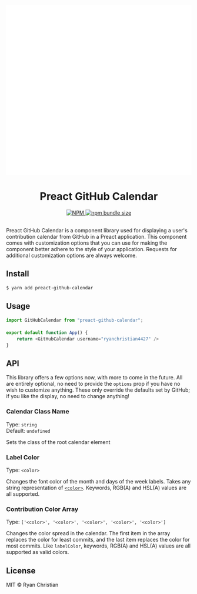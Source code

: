 <div align="center">
  <img src="https://github.com/ryanchristian4427/preact-github-calendar/blob/master/media/carbon.svg?raw=true" alt="Preact GitHub Calendar" width="600" />
</div>

<h1 align="center">Preact GitHub Calendar</h1>

<div align="center">
    <a href="https://bundlephobia.com/result?p=preact-github-calendar">
        <img alt="NPM" src="https://img.shields.io/npm/l/preact-github-calendar?color=brightgreen">
    </a>
    <a href="https://bundlephobia.com/result?p=preact-github-calendar">
        <img alt="npm bundle size" src="https://img.shields.io/bundlephobia/minzip/preact-github-calendar">
    </a>
</div>

<br />

Preact GitHub Calendar is a component library used for displaying a user's contribution calendar from GitHub in a Preact application. This component comes with customization options that you can use for making the component better adhere to the style of your application. Requests for additional customization options are always welcome. 

## Install

```
$ yarn add preact-github-calendar
```

## Usage

```js
import GitHubCalendar from "preact-github-calendar";

export default function App() {
    return <GitHubCalendar username="ryanchristian4427" />
}
```

## API

This library offers a few options now, with more to come in the future. All are entirely optional, no need to provide the `options` prop if you have no wish to customize anything. These only override the defaults set by GitHub; if you like the display, no need to change anything!

### Calendar Class Name
Type: `string`<br/>
Default: `undefined`

Sets the class of the root calendar element

### Label Color
Type: `<color>`

Changes the font color of the month and days of the week labels. Takes any string representation of [`<color>`](https://developer.mozilla.org/en-US/docs/Web/CSS/color_value). Keywords, RGB(A) and HSL(A) values are all supported.

### Contribution Color Array
Type: `['<color>', '<color>', '<color>', '<color>', '<color>']`

Changes the color spread in the calendar. The first item in the array replaces the color for least commits, and the last item replaces the color for most commits. Like `labelColor`, keywords, RGB(A) and HSL(A) values are all supported as valid colors.

## License

MIT © Ryan Christian
